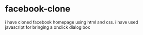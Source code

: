 # facebook-clone
i have cloned facebook homepage using html and css. i have  used javascript for bringing a onclick dialog box
